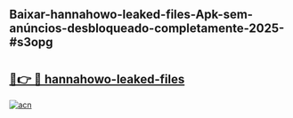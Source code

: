 ## Baixar-hannahowo-leaked-files-Apk-sem-anúncios-desbloqueado-completamente-2025-#s3opg

# <h2><a href="https://ainizakaria.my?title=hannahowo-leaked-files&ref=20M">🔗👉 🔴 hannahowo-leaked-files</a></h2>

[![acn](https://github.com/user-attachments/assets/0f9c940e-d8b0-45ae-aac7-cd30a18b3e1c)](https://ainizakaria.my?title=hannahowo-leaked-files&ref=20M)

